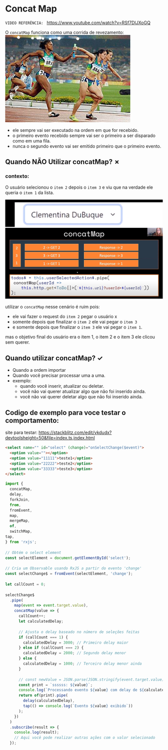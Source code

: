 # Concat Map

`VIDEO REFERÊNCIA: ` https://www.youtube.com/watch?v=RSf7DlJXoGQ

O `concatMap` funciona como uma corrida de revezamento:
<br/>
  ![alt text](image.png)
<br/>
- ele sempre vai ser executado na ordem em que for recebido.
- o primeiro evento recebido sempre vai ser o primeiro a ser disparado como em uma fila.
- nunca o segundo evento vai ser emitido primeiro que o primeiro evento.

## Quando NÃO Utilizar concatMap? &cross;

### contexto: 

  O usuário selecionou o `item 2` depois o `item 3` e viu que na verdade ele queria o `item 1` da lista.

![alt text](image-2.png)
![alt text](image-1.png)

utilizar o `concatMap` nesse cenário é ruim pois:
  - ele vai fazer o request do `item 2` pegar o usuário x
  - somente depois que finalizar o `item 2` ele vai pegar o `item 3`
  - e somente depois que finalizar o `item 3` ele vai pegar o `item 1`.

mas o objetivo final do usuário era o item 1, o item 2 e o item 3 ele clicou sem querer.

## Quando utilizar concatMap? &check;

- Quando a ordem importar
- Quando você precisar processar uma a uma.
- exemplo:
  - quando você inserir, atualizar ou deletar.
  - você não vai querer atualizar algo que não foi inserido ainda.
  - você não vai querer deletar algo que não foi inserido ainda.

## Codigo de exemplo para voce testar o comportamento:

site para testar: https://stackblitz.com/edit/vkdudx?devtoolsheight=50&file=index.ts,index.html

```html
<select name="" id="select" (change)="onSelectChange($event)">
  <option value=""></option>
  <option value="11111">teste1</option>
  <option value="22222">teste2</option>
  <option value="33333">teste3</option>
</select>

```

```typescript 
import {
  concatMap,
  delay,
  forkJoin,
  from,
  fromEvent,
  map,
  mergeMap,
  of,
  switchMap,
tap,
} from 'rxjs';

// Obtém o select element
const selectElement = document.getElementById('select');

// Cria um Observable usando RxJS a partir do evento 'change'
const selectChange$ = fromEvent(selectElement, 'change');

let callCount = 0;

selectChange$
  .pipe(
    map(event => event.target.value),
    concatMap(value => {
      callCount++;
      let calculatedDelay;

      // Ajusta o delay baseado no número de seleções feitas
      if (callCount === 1) {
        calculatedDelay = 3000; // Primeiro delay maior
      } else if (callCount === 2) {
        calculatedDelay = 2000; // Segundo delay menor
      } else {
        calculatedDelay = 1000; // Terceiro delay menor ainda
      }

      // const newValue = JSON.parse(JSON.stringify(event.target.value));
      const print = `ssssss: ${value}`; 
      console.log(`Processando evento ${value} com delay de ${calculatedDelay}ms`);
      return of(print).pipe(
        delay(calculatedDelay),
        tap(() => console.log(`Evento ${value} exibido`))
      );
    })
  )
  .subscribe(result => {
    console.log(result);
    // Aqui você pode realizar outras ações com o valor selecionado
  });
```